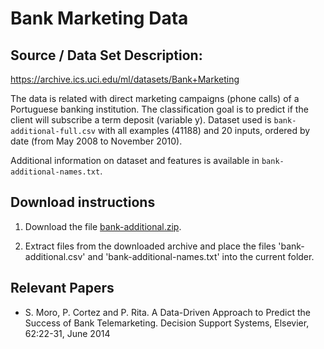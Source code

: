 # Bank Marketing Data

## Source / Data Set Description:
<https://archive.ics.uci.edu/ml/datasets/Bank+Marketing>

The data is related with direct marketing campaigns (phone calls) of a Portuguese banking institution. The classification goal is to predict if the client will subscribe a term deposit (variable y). Dataset used is `bank-additional-full.csv` with all examples (41188) and 20
inputs, ordered by date (from May 2008 to November 2010).

Additional information on dataset and features is available in `bank-additional-names.txt`.

## Download instructions

1. Download the file [bank-additional.zip](https://archive.ics.uci.edu/ml/machine-learning-databases/00222/bank-additional.zip).

2. Extract files from the downloaded archive and place the files 'bank-additional.csv' and 'bank-additional-names.txt' into the current folder.

## Relevant Papers

* S. Moro, P. Cortez and P. Rita. A Data-Driven Approach to Predict the Success of Bank Telemarketing. Decision Support Systems, Elsevier, 62:22-31, June 2014